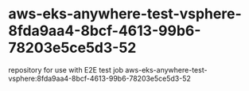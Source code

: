 # aws-eks-anywhere-test-vsphere-8fda9aa4-8bcf-4613-99b6-78203e5ce5d3-52
repository for use with E2E test job aws-eks-anywhere-test-vsphere:8fda9aa4-8bcf-4613-99b6-78203e5ce5d3-52
